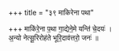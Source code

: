 +++
title = "३९ माकिरेना पथा"

+++
माकि॑रे॒ना प॒था गा॒द्येने॒मे यन्ति॑ चे॒दयः॑ ।  
अ॒न्यो नेत्सू॒रिरोह॑ते भूरि॒दाव॑त्तरो॒ जनः॑ ॥